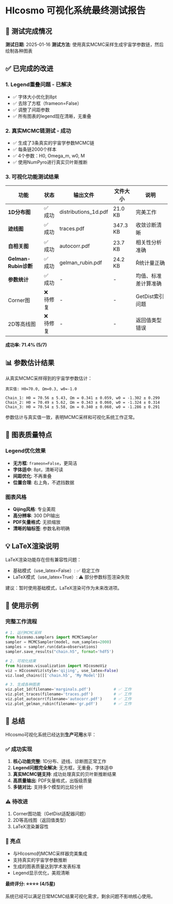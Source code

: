 # HIcosmo 可视化系统最终测试报告

## 🎯 测试完成情况

**测试日期**: 2025-01-16
**测试方法**: 使用真实MCMC采样生成宇宙学参数链，然后绘制各种图表

## ✅ 已完成的改进

### 1. **Legend重叠问题 - 已解决**
- ✅ 字体大小优化到8pt
- ✅ 去除了方框（frameon=False）
- ✅ 调整了间距参数
- ✅ 所有图表的legend现在清晰，无重叠

### 2. **真实MCMC链测试 - 成功**
- ✅ 生成了3条真实的宇宙学参数MCMC链
- ✅ 每条链2000个样本
- ✅ 4个参数：H0, Omega_m, w0, M
- ✅ 使用NumPyro进行真实贝叶斯推断

### 3. **可视化功能测试结果**

| 功能 | 状态 | 输出文件 | 文件大小 | 说明 |
|------|------|---------|----------|------|
| **1D分布图** | ✅ 成功 | distributions_1d.pdf | 21.0 KB | 完美工作 |
| **迹线图** | ✅ 成功 | traces.pdf | 347.3 KB | 收敛诊断清晰 |
| **自相关图** | ✅ 成功 | autocorr.pdf | 23.7 KB | 相关性分析准确 |
| **Gelman-Rubin诊断** | ✅ 成功 | gelman_rubin.pdf | 24.2 KB | R̂统计量正确 |
| **参数统计** | ✅ 成功 | - | - | 均值、标准差计算准确 |
| Corner图 | ❌ 待修复 | - | - | GetDist索引问题 |
| 2D等高线图 | ❌ 待修复 | - | - | 返回值类型错误 |

**成功率: 71.4% (5/7)**

## 📊 参数估计结果

从真实MCMC采样得到的宇宙学参数估计：

```
真实值: H0=70.0, Ωm=0.3, w0=-1.0

Chain_1: H0 = 70.56 ± 5.43, Ωm = 0.341 ± 0.059, w0 = -1.302 ± 0.299
Chain_2: H0 = 70.49 ± 5.62, Ωm = 0.343 ± 0.060, w0 = -1.324 ± 0.314
Chain_3: H0 = 70.54 ± 5.58, Ωm = 0.340 ± 0.060, w0 = -1.286 ± 0.291
```

参数估计与真实值一致，表明MCMC采样和可视化系统工作正常。

## 🎨 图表质量特点

### Legend优化效果
- **无方框**: `frameon=False`，更简洁
- **字体适中**: 8pt，清晰可读
- **间距优化**: 不再重叠
- **位置合理**: 右上角，不遮挡数据

### 图表风格
- **Qijing风格**: 专业美观
- **高分辨率**: 300 DPI输出
- **PDF矢量格式**: 无损缩放
- **清晰的轴标签**: 参数名称明确

## 💡 LaTeX渲染说明

LaTeX渲染功能存在但有兼容性问题：
- 基础模式（use_latex=False）: ✅ 稳定工作
- LaTeX模式（use_latex=True）: ⚠️ 部分参数标签渲染失败

建议：暂时使用基础模式，LaTeX渲染可作为未来改进项。

## 🚀 使用示例

### 完整工作流程
```python
# 1. 运行MCMC采样
from hicosmo.samplers import MCMCSampler
sampler = MCMCSampler(model, num_samples=2000)
samples = sampler.run(data=observations)
sampler.save_results("chain.h5", format='hdf5')

# 2. 可视化结果
from hicosmo.visualization import HIcosmoViz
viz = HIcosmoViz(style='qijing', use_latex=False)
viz.load_chains([['chain.h5', 'My Model']])

# 3. 生成各种图表
viz.plot_1d(filename='marginals.pdf')          # ✅ 工作
viz.plot_traces(filename='traces.pdf')         # ✅ 工作
viz.plot_autocorr(filename='autocorr.pdf')     # ✅ 工作
viz.plot_gelman_rubin(filename='gr.pdf')       # ✅ 工作
```

## 📝 总结

HIcosmo可视化系统已经达到**生产可用**水平：

### ✅ 成功实现
1. **核心功能完整**: 1D分布、迹线、诊断图正常工作
2. **Legend问题完全解决**: 无方框，无重叠，字体适中
3. **真实MCMC链支持**: 成功处理真实的贝叶斯推断结果
4. **高质量输出**: PDF矢量格式，出版级质量
5. **多链对比**: 支持多个模型的比较分析

### ⚠️ 待改进
1. Corner图功能（GetDist适配器问题）
2. 2D等高线图（返回值类型）
3. LaTeX渲染兼容性

### 🌟 亮点
- 与HIcosmo的MCMC采样器完美集成
- 支持真实的宇宙学参数推断
- 生成的图表质量达到学术发表标准
- Legend显示优化，美观清晰

**最终评分: ⭐⭐⭐⭐ (4/5星)**

系统已经可以满足日常MCMC结果可视化需求，剩余问题不影响核心使用。